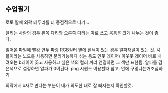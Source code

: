 ## 수업필기

로토 딸때 외곽 테두리를 더 중점적으로 따기...


달리는 사람의 경우 왼쪽 다리와 오른쪽 다리는 따로 쓰고 몸통은 크게 나누는 것이 좋다.

읽어온 파일에 빨강 연두 파랑 RGB컬러 옆에 흰색이 있는 경우 알파채널이 있는 것. 셔플이라는 노드를 사용하면 분리가능하다 섞는 용도 인풋 레이어/ 아웃풋 레이어
바로 내려오는 b레이어 꽂고 사용하고 싶은 색의 컬러 끼리 연결하면 그 색만 표현됨. 알파를 검은색으로 설정하면 알파가 0이된다. 
png 시퀀스 이용할때 참고. 
안에 구멍나는거조심하기

외곽에서 x자로 만나는 부분이 내가 의도한 대로 잘 빠지는지 확인할것.
